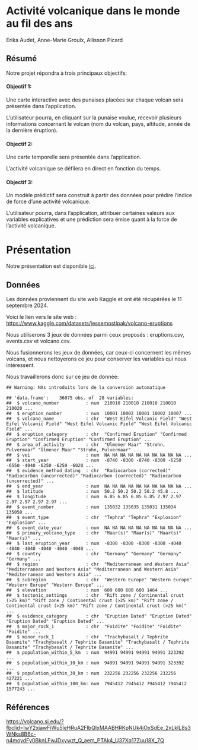 Activité volcanique dans le monde au fil des ans
================
Erika Audet, Anne-Marie Groulx, Allisson Picard

## Résumé

Notre projet répondra à trois principaux objectifs:

#### Objectif 1:

Une carte interactive avec des punaises placées sur chaque volcan sera
présentée dans l’application.

L’utilisateur pourra, en cliquant sur la punaise voulue, recevoir
plusieurs informations concernant le volcan (nom du volcan, pays,
altitude, année de la dernière éruption).

#### Objectif 2:

Une carte temporelle sera présentée dans l’application.

L’activité volcanique se défilera en direct en fonction du temps.

#### Objectif 3:

Un modèle prédictif sera construit à partir des données pour prédire
l’indice de force d’une activité volcanique.

L’utilisateur pourra, dans l’application, attribuer certaines valeurs
aux variables explicatives et une prédiction sera émise quant à la force
de l’activité volcanique.

# Présentation

Notre présentation est disponible [ici](presentation/presentation.html).

## Données

Les données proviennent du site web Kaggle et ont été récupérées le 11
septembre 2024.

Voici le lien vers le site web :
<https://www.kaggle.com/datasets/jessemostipak/volcano-eruptions>

Nous utiliserons 3 jeux de données parmi ceux proposés : eruptions.csv,
events.csv et volcano.csv.

Nous fusionnerons les jeux de données, car ceux-ci concernent les mêmes
volcans, et nous nettoyerons ce jeu pour conserver les variables qui
nous intéressent.

Nous travaillerons donc sur ce jeu de donnée:

    ## Warning: NAs introduits lors de la conversion automatique

    ## 'data.frame':    36075 obs. of  28 variables:
    ##  $ volcano_number          : num  210010 210010 210010 210010 210020 ...
    ##  $ eruption_number         : num  10001 10002 10001 10002 10007 ...
    ##  $ volcano_name            : chr  "West Eifel Volcanic Field" "West Eifel Volcanic Field" "West Eifel Volcanic Field" "West Eifel Volcanic Field" ...
    ##  $ eruption_category       : chr  "Confirmed Eruption" "Confirmed Eruption" "Confirmed Eruption" "Confirmed Eruption" ...
    ##  $ area_of_activity        : chr  "Ulmener Maar" "Strohn, Pulvermaar" "Ulmener Maar" "Strohn, Pulvermaar" ...
    ##  $ vei                     : num  NA NA NA NA NA NA NA NA NA NA ...
    ##  $ start_year              : num  -8740 -8300 -8740 -8300 -6250 -6550 -4040 -6250 -6250 -6020 ...
    ##  $ evidence_method_dating  : chr  "Radiocarbon (corrected)" "Radiocarbon (uncorrected)" "Radiocarbon (corrected)" "Radiocarbon (uncorrected)" ...
    ##  $ end_year                : num  NA NA NA NA NA NA NA NA NA NA ...
    ##  $ latitude                : num  50.2 50.2 50.2 50.2 45.8 ...
    ##  $ longitude               : num  6.85 6.85 6.85 6.85 2.97 2.97 2.97 2.97 2.97 2.97 ...
    ##  $ event_number            : num  135032 135035 135031 135034 135050 ...
    ##  $ event_type              : chr  "Tephra" "Tephra" "Explosion" "Explosion" ...
    ##  $ event_date_year         : num  NA NA NA NA NA NA NA NA NA NA ...
    ##  $ primary_volcano_type    : chr  "Maar(s)" "Maar(s)" "Maar(s)" "Maar(s)" ...
    ##  $ last_eruption_year      : num  -8300 -8300 -8300 -8300 -4040 -4040 -4040 -4040 -4040 -4040 ...
    ##  $ country                 : chr  "Germany" "Germany" "Germany" "Germany" ...
    ##  $ region                  : chr  "Mediterranean and Western Asia" "Mediterranean and Western Asia" "Mediterranean and Western Asia" "Mediterranean and Western Asia" ...
    ##  $ subregion               : chr  "Western Europe" "Western Europe" "Western Europe" "Western Europe" ...
    ##  $ elevation               : num  600 600 600 600 1464 ...
    ##  $ tectonic_settings       : chr  "Rift zone / Continental crust (>25 km)" "Rift zone / Continental crust (>25 km)" "Rift zone / Continental crust (>25 km)" "Rift zone / Continental crust (>25 km)" ...
    ##  $ evidence_category       : chr  "Eruption Dated" "Eruption Dated" "Eruption Dated" "Eruption Dated" ...
    ##  $ major_rock_1            : chr  "Foidite" "Foidite" "Foidite" "Foidite" ...
    ##  $ minor_rock_1            : chr  "Trachybasalt / Tephrite Basanite" "Trachybasalt / Tephrite Basanite" "Trachybasalt / Tephrite Basanite" "Trachybasalt / Tephrite Basanite" ...
    ##  $ population_within_5_km  : num  94991 94991 94991 94991 323392 ...
    ##  $ population_within_10_km : num  94991 94991 94991 94991 323392 ...
    ##  $ population_within_30_km : num  232256 232256 232256 232256 427221 ...
    ##  $ population_within_100_km: num  7945412 7945412 7945412 7945412 1577243 ...

## Références

<https://volcano.si.edu/?fbclid=IwY2xjawFiWu5leHRuA2FlbQIxMAABHRKpNUk4jOxSdEe_2xLkIL8s3WNks8B6c-n4moydFy0BknLFwJDxywzt_Q_aem_PTAk4_U37Xq17Zuu18X_7Q>
